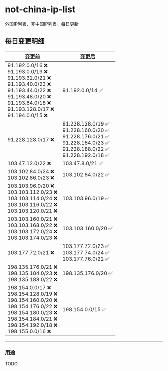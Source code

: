 # not-china-ip-list
外国IP列表、非中国IP列表。每日更新

每日变更明细
--------------------
|  变更前   | 变更后 |
|  ----  | ----  |
|  91.192.0.0/16 :x: <br> 91.193.0.0/19 :x: <br> 91.193.32.0/21 :x: <br> 91.193.40.0/23 :x: <br> 91.193.44.0/22 :x: <br> 91.193.48.0/20 :x: <br> 91.193.64.0/18 :x: <br> 91.193.128.0/17 :x: <br> 91.194.0.0/15 :x: <br> | 91.192.0.0/14 :white_check_mark: | 
|  91.228.128.0/17 :x:  | 91.228.128.0/19 :white_check_mark: <br> 91.228.160.0/20 :white_check_mark: <br> 91.228.176.0/21 :white_check_mark: <br> 91.228.184.0/23 :white_check_mark: <br> 91.228.188.0/22 :white_check_mark: <br> 91.228.192.0/18 :white_check_mark: <br>  | 
|  103.47.12.0/22 :x:  | 103.47.8.0/21 :white_check_mark: | 
|  103.102.84.0/24 :x: <br> 103.102.86.0/23 :x: <br> | 103.102.84.0/22 :white_check_mark: | 
|  103.103.96.0/20 :x: <br> 103.103.112.0/23 :x: <br> 103.103.114.0/24 :x: <br> 103.103.116.0/22 :x: <br> 103.103.120.0/21 :x: <br> | 103.103.96.0/19 :white_check_mark: | 
|  103.103.160.0/21 :x: <br> 103.103.168.0/22 :x: <br> 103.103.172.0/24 :x: <br> 103.103.174.0/23 :x: <br> | 103.103.160.0/20 :white_check_mark: | 
|  103.177.72.0/21 :x:  | 103.177.72.0/23 :white_check_mark: <br> 103.177.74.0/24 :white_check_mark: <br> 103.177.76.0/22 :white_check_mark: <br>  | 
|  198.135.176.0/21 :x: <br> 198.135.184.0/23 :x: <br> 198.135.188.0/22 :x: <br> | 198.135.176.0/20 :white_check_mark: | 
|  198.154.0.0/17 :x: <br> 198.154.128.0/19 :x: <br> 198.154.160.0/20 :x: <br> 198.154.176.0/22 :x: <br> 198.154.180.0/23 :x: <br> 198.154.184.0/21 :x: <br> 198.154.192.0/18 :x: <br> 198.155.0.0/16 :x: <br> | 198.154.0.0/15 :white_check_mark: | 

--------------------
### 用途
TODO
